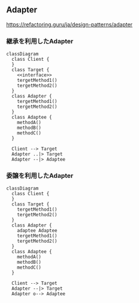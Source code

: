## Adapter

https://refactoring.guru/ja/design-patterns/adapter

### 継承を利用したAdapter

```mermaid
classDiagram
  class Client {
  }
  class Target {
    <<interface>>
    tergetMethod1()
    tergetMethod2()
  }
  class Adapter {
    tergetMethod1()
    tergetMethod2()
  }
  class Adaptee {
    methodA()
    methodB()
    methodC()
  }

  Client --> Target
  Adapter ..|> Target
  Adapter --|> Adaptee
```

### 委譲を利用したAdapter

```mermaid
classDiagram
  class Client {
  }
  class Target {
    tergetMethod1()
    tergetMethod2()
  }
  class Adapter {
    adaptee Adaptee
    tergetMethod1()
    tergetMethod2()
  }
  class Adaptee {
    methodA()
    methodB()
    methodC()
  }

  Client --> Target
  Adapter --|> Target
  Adapter o--> Adaptee
```
